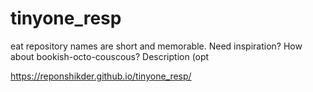 # tinyone_resp
eat repository names are short and memorable. Need inspiration? How about bookish-octo-couscous?  Description (opt


https://reponshikder.github.io/tinyone_resp/
